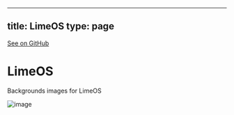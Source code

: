 
---
title: LimeOS
type: page
---

[See on GitHub](https://github.com/jakeroggenbuck/LimeOS/)

# LimeOS
Backgrounds images for LimeOS

![image](https://user-images.githubusercontent.com/35516367/185853004-74e4aac6-d8ed-451e-97da-ea720e87228e.png)
